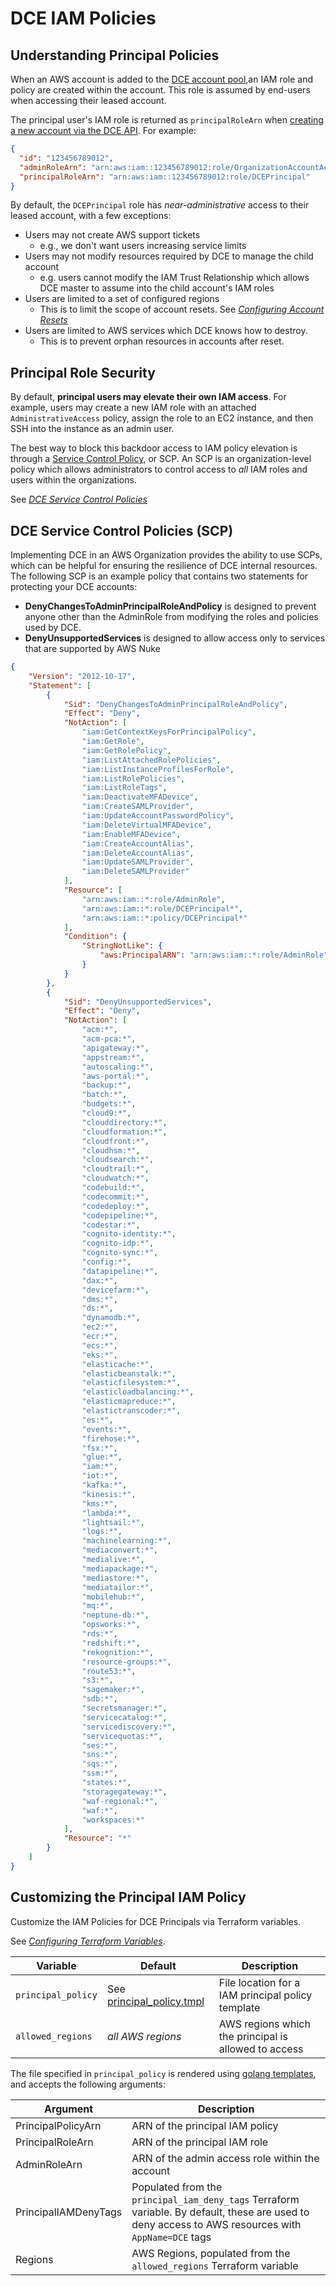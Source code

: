 # DCE IAM Policies

## Understanding Principal Policies

When an AWS account is added to the [DCE account pool](concepts.md#account-pool),an IAM role and policy are created within the account. This role is assumed by end-users when accessing their leased account.

The principal user's IAM role is returned as `principalRoleArn` when [creating a new account via the DCE API](api-documentation.md#accounts). For example:

```json
{
  "id": "123456789012",
  "adminRoleArn": "arn:aws:iam::123456789012:role/OrganizationAccountAccessRole",
  "principalRoleArn": "arn:aws:iam::123456789012:role/DCEPrincipal"
}
```

By default, the `DCEPrincipal` role has _near-administrative_ access to their leased account, with a few exceptions:

- Users may not create AWS support tickets 
    - e.g., we don't want users increasing service limits
- Users may not modify resources required by DCE to manage the child account
    - e.g. users cannot modify the IAM Trust Relationship which allows DCE master to assume into the child account's IAM roles
- Users are limited to a set of configured regions
    - This is to limit the scope of account resets. See [_Configuring Account Resets_](howto.md#configure-account-resets)
- Users are limited to AWS services which DCE knows how to destroy.
    - This is to prevent orphan resources in accounts after reset.

## Principal Role Security

By default, **principal users may elevate their own IAM access**. For example, users may create a new IAM role with an attached `AdministrativeAccess` policy, assign the role to an EC2 instance, and then SSH into the instance as an admin user.

The best way to block this backdoor access to IAM policy elevation is through a [Service Control Policy](https://docs.aws.amazon.com/organizations/latest/userguide/orgs_manage_policies_scp.html), or SCP. An SCP is an organization-level policy which allows administrators to control access to _all_ IAM roles and users within the organizations. 

See [_DCE Service Control Policies_](#dce-service-control-policies-scp)

## DCE Service Control Policies (SCP)

Implementing DCE in an AWS Organization provides the ability to use SCPs, which can be helpful for ensuring the resilience of DCE internal resources. The following SCP is an example policy that contains two statements for protecting your DCE accounts:

- **DenyChangesToAdminPrincipalRoleAndPolicy** is designed to prevent anyone other than the AdminRole from modifying the roles and policies used by DCE.
- **DenyUnsupportedServices** is designed to allow access only to services that are supported by AWS Nuke


```json
{
    "Version": "2012-10-17",
    "Statement": [
        {
            "Sid": "DenyChangesToAdminPrincipalRoleAndPolicy",
            "Effect": "Deny",
            "NotAction": [
                "iam:GetContextKeysForPrincipalPolicy",
                "iam:GetRole",
                "iam:GetRolePolicy",
                "iam:ListAttachedRolePolicies",
                "iam:ListInstanceProfilesForRole",
                "iam:ListRolePolicies",
                "iam:ListRoleTags",
                "iam:DeactivateMFADevice",
                "iam:CreateSAMLProvider",
                "iam:UpdateAccountPasswordPolicy",
                "iam:DeleteVirtualMFADevice",
                "iam:EnableMFADevice",
                "iam:CreateAccountAlias",
                "iam:DeleteAccountAlias",
                "iam:UpdateSAMLProvider",
                "iam:DeleteSAMLProvider"
            ],
            "Resource": [
                "arn:aws:iam::*:role/AdminRole",
                "arn:aws:iam::*:role/DCEPrincipal*",
                "arn:aws:iam::*:policy/DCEPrincipal*"
            ],
            "Condition": {
                "StringNotLike": {
                    "aws:PrincipalARN": "arn:aws:iam::*:role/AdminRole"
                }
            }
        },
        {
            "Sid": "DenyUnsupportedServices",
            "Effect": "Deny",
            "NotAction": [
                "acm:*",
                "acm-pca:*",
                "apigateway:*",
                "appstream:*",
                "autoscaling:*",
                "aws-portal:*",
                "backup:*",
                "batch:*",
                "budgets:*",
                "cloud9:*",
                "clouddirectory:*",
                "cloudformation:*",
                "cloudfront:*",
                "cloudhsm:*",
                "cloudsearch:*",
                "cloudtrail:*",
                "cloudwatch:*",
                "codebuild:*",
                "codecommit:*",
                "codedeploy:*",
                "codepipeline:*",
                "codestar:*",
                "cognito-identity:*",
                "cognito-idp:*",
                "cognito-sync:*",
                "config:*",
                "datapipeline:*",
                "dax:*",
                "devicefarm:*",
                "dms:*",
                "ds:*",
                "dynamodb:*",
                "ec2:*",
                "ecr:*",
                "ecs:*",
                "eks:*",
                "elasticache:*",
                "elasticbeanstalk:*",
                "elasticfilesystem:*",
                "elasticloadbalancing:*",
                "elasticmapreduce:*",
                "elastictranscoder:*",
                "es:*",
                "events:*",
                "firehose:*",
                "fsx:*",
                "glue:*",
                "iam:*",
                "iot:*",
                "kafka:*",
                "kinesis:*",
                "kms:*",
                "lambda:*",
                "lightsail:*",
                "logs:*",
                "machinelearning:*",
                "mediaconvert:*",
                "medialive:*",
                "mediapackage:*",
                "mediastore:*",
                "mediatailor:*",
                "mobilehub:*",
                "mq:*",
                "neptune-db:*",
                "opsworks:*",
                "rds:*",
                "redshift:*",
                "rekognition:*",
                "resource-groups:*",
                "route53:*",
                "s3:*",
                "sagemaker:*",
                "sdb:*",
                "secretsmanager:*",
                "servicecatalog:*",
                "servicediscovery:*",
                "servicequotas:*",
                "ses:*",
                "sns:*",
                "sqs:*",
                "ssm:*",
                "states:*",
                "storagegateway:*",
                "waf-regional:*",
                "waf:*",
                "workspaces:*"
            ],
            "Resource": "*"
        }
    ]
}
```



## Customizing the Principal IAM Policy

Customize the IAM Policies for DCE Principals via Terraform variables. 

See [_Configuring Terraform Variables_](terraform.md#configuring-terraform-variables).

| Variable | Default | Description |
| --- | --- | --- |
| `principal_policy` | See [principal_policy.tmpl](https://github.com/Optum/dce/blob/master/modules/fixtures/policies/principal_policy.tmpl) | File location for a  IAM principal policy template | 
| `allowed_regions` | _all AWS regions_ | AWS regions which the principal is allowed to access |

The file specified in `principal_policy` is rendered using [golang templates](https://golang.org/pkg/text/template/), and accepts the following arguments:

| Argument | Description |
| --- | --- |
| PrincipalPolicyArn | ARN of the principal IAM policy |
| PrincipalRoleArn | ARN of the principal IAM role |
| AdminRoleArn | ARN of the admin access role within the account |
| PrincipalIAMDenyTags | Populated from the `principal_iam_deny_tags` Terraform variable. By default, these are used to deny access to AWS resources with `AppName=DCE` tags |
| Regions | AWS Regions, populated from the `allowed_regions` Terraform variable |